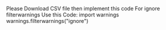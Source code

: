 Please Download CSV file then implement this code
For ignore filterwarnings
Use this Code:
import warnings
warnings.filterwarnings("ignore")
